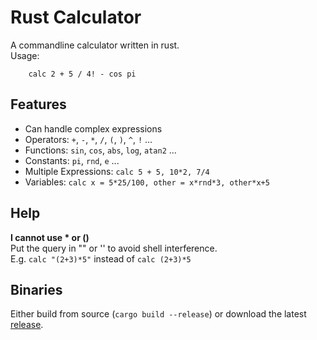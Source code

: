 # Rust Calculator

A commandline calculator written in rust.  
Usage:
```
	calc 2 + 5 / 4! - cos pi 
```

## Features
- Can handle complex expressions
- Operators: `+`, `-`, `*`, `/`, `(`, `)`, `^`, `!` ...
- Functions: `sin`, `cos`, `abs`, `log`, `atan2` ...
- Constants: `pi`, `rnd`, `e` ...
- Multiple Expressions: `calc 5 + 5, 10*2, 7/4`
- Variables: `calc x = 5*25/100, other = x*rnd*3, other*x+5`

## Help
**I cannot use * or ()**  
Put the query in "" or '' to avoid shell interference.  
E.g. `calc "(2+3)*5"` instead of `calc (2+3)*5`

## Binaries
Either build from source (`cargo build --release`) or download the latest [release](https://github.com/Aggrathon/RustCalculator/releases).